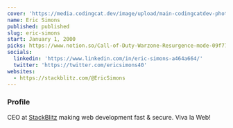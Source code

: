 ```yaml
---
cover: 'https://media.codingcat.dev/image/upload/main-codingcatdev-photo/podcast-guest/ericsimons40'
name: Eric Simons
published: published
slug: eric-simons
start: January 1, 2000
picks: https://www.notion.so/Call-of-Duty-Warzone-Resurgence-mode-09f77cd4466645dca547da44c66a8706, https://www.notion.so/clack-3cfe2395e2e14265a4dcbea971f502fb
socials:
  linkedin: 'https://www.linkedin.com/in/eric-simons-a464a664/'
  twitter: 'https://twitter.com/ericsimons40'
websites:
  - https://stackblitz.com/@EricSimons
---
```


### Profile

CEO at [StackBlitz](https://blog.stackblitz.com/authors/eric-simons/) making web development fast & secure. Viva la Web!
